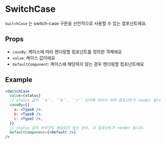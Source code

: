# SwitchCase

`SwitchCase` 는 switch-case 구문을 선언적으로 사용할 수 있는 컴포넌트에요.

## Props

- `caseBy`: 케이스에 따라 렌더링할 컴포넌트를 정의한 객체에요
- `value`: 케이스 값이에요
- `defaultComponent`: 케이스에 해당하지 않는 경우 렌더링할 컴포넌트에요

## Example

```jsx
<SwitchCase
  value={status}
  // status 값이 `'a'`, `'b'`, `'c'` 인지에 따라서 아래 컴포넌트가 render 됩니다.
  caseBy={{
    a: <TypeA />,
    b: <TypeB />,
    c: <TypeC />,
  }}
  // status 값이 아무것도 해당되지 않는 경우, 이 컴포넌트가 render 됩니다.
  defaultComponent={<Default />}
/>
```
